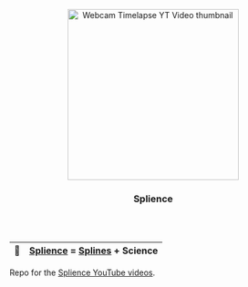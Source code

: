 <p align="center">
  <img alt="Webcam Timelapse YT Video thumbnail" src="https://user-images.githubusercontent.com/37160523/180626786-d73bc69d-169d-4532-b1d6-e8ed982ba52e.png" width="300" />
  <h3 align="center">Splience</h3>
</p>

<br/>
<br/>

| :wave:    | [Splience](https://www.youtube.com/@splience) = [Splines](https://youtube.com/splines) + Science |
|---------------|:------------------------|

Repo for the [Splience YouTube videos](https://www.youtube.com/channel/UCeBUaEYM_9mrnlORF17Tjnw).
